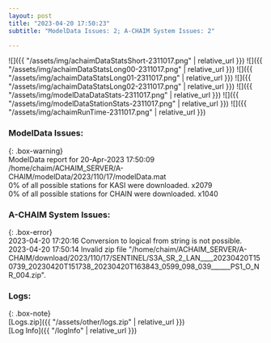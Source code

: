```yaml
---
layout: post
title: "2023-04-20 17:50:23"
subtitle: "ModelData Issues: 2; A-CHAIM System Issues: 2"

---
```


![]({{ "/assets/img/achaimDataStatsShort-2311017.png" | relative_url }})
![]({{ "/assets/img/achaimDataStatsLong00-2311017.png" | relative_url }})
![]({{ "/assets/img/achaimDataStatsLong01-2311017.png" | relative_url }})
![]({{ "/assets/img/achaimDataStatsLong02-2311017.png" | relative_url }})
![]({{ "/assets/img/modelDataDataStats-2311017.png" | relative_url }})
![]({{ "/assets/img/modelDataStationStats-2311017.png" | relative_url }})
![]({{ "/assets/img/achaimRunTime-2311017.png" | relative_url }})


### ModelData Issues:  
  
{: .box-warning}  
 ModelData report for 20-Apr-2023 17:50:09   
 /home/chaim/ACHAIM_SERVER/A-CHAIM/modelData/2023/110/17/modelData.mat   
 0% of all possible stations for KASI were downloaded. x2079   
 0% of all possible stations for CHAIN were downloaded. x1040   
  
### A-CHAIM System Issues:  
  
{: .box-error}  
2023-04-20 17:20:16 Conversion to logical from string is not possible.  
2023-04-20 17:50:14 Invalid zip file "/home/chaim/ACHAIM_SERVER/A-CHAIM/download/2023/110/17/SENTINEL/S3A_SR_2_LAN____20230420T150739_20230420T151738_20230420T163843_0599_098_039______PS1_O_NR_004.zip".  

### Logs:  
  
{: .box-note}  
[Logs.zip]({{ "/assets/other/logs.zip" | relative_url }})  
[Log Info]({{ "/logInfo" | relative_url }})  
